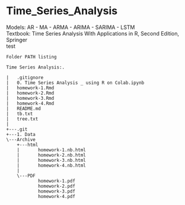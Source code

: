 # Time_Series_Analysis
Models: AR - MA - ARMA - ARIMA - SARIMA - LSTM        
Textbook: Time Series Analysis With Applications in R, Second Edition, Springer      
test
```
Folder PATH listing

Time Series Analysis:.

|   .gitignore  
|   0. Time Series Analysis _ using R on Colab.ipynb  
|   homework-1.Rmd  
|   homework-2.Rmd  
|   homework-3.Rmd  
|   homework-4.Rmd  
|   README.md  
|   tb.txt  
|   tree.txt  
|     
+---.git   
+---1. Data   
\---Archive    
    +---html    
    |       homework-1.nb.html    
    |       homework-2.nb.html   
    |       homework-3.nb.html    
    |       homework-4.nb.html  
    |          
    \---PDF   
            homework-1.pdf  
            homework-2.pdf   
            homework-3.pdf   
            homework-4.pdf   
```
